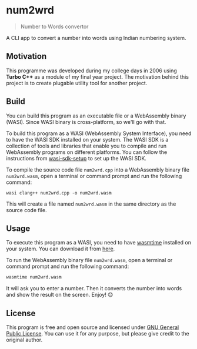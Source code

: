 # num2wrd

> Number to Words convertor

A CLI app to convert a number into words using Indian numbering system.

## Motivation

This programme was developed during my college days in 2006 using **Turbo C++** as a module of my final year project. The motivation behind this project is to create plugable utility tool for another project.

## Build

You can build this program as an executable file or a WebAssembly binary (WASI). Since WASI binary is cross-platform, so we'll go with that.

To build this program as a WASI (WebAssembly System Interface), you need to have the WASI SDK installed on your system. The WASI SDK is a collection of tools and libraries that enable you to compile and run WebAssembly programs on different platforms. You can follow the instructions from [wasi-sdk-setup](https://github.com/isurfer21/wasi-sdk-setup) to set up the WASI SDK.

To compile the source code file `num2wrd.cpp` into a WebAssembly binary file `num2wrd.wasm`, open a terminal or command prompt and run the following command:

```shell
wasi clang++ num2wrd.cpp -o num2wrd.wasm
```

This will create a file named `num2wrd.wasm` in the same directory as the source code file.

## Usage

To execute this program as a WASI, you need to have [wasmtime](https://wasmtime.dev/) installed on your system. You can download it from [here](https://wasmtime.dev/).

To run the WebAssembly binary file `num2wrd.wasm`, open a terminal or command prompt and run the following command:

```cmd
wasmtime num2wrd.wasm
```

It will ask you to enter a number. Then it converts the number into words and show the result on the screen. Enjoy! 😊

## License

This program is free and open source and licensed under [GNU General Public License](.\LICENSE). You can use it for any purpose, but please give credit to the original author.